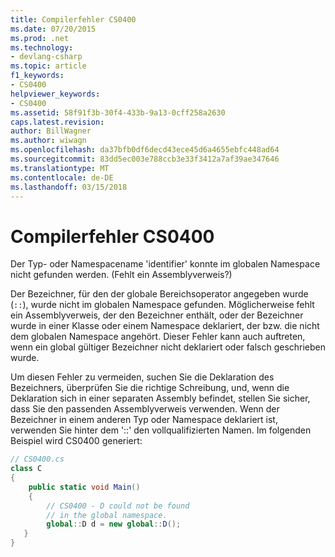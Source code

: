 ```yaml
---
title: Compilerfehler CS0400
ms.date: 07/20/2015
ms.prod: .net
ms.technology:
- devlang-csharp
ms.topic: article
f1_keywords:
- CS0400
helpviewer_keywords:
- CS0400
ms.assetid: 58f91f3b-30f4-433b-9a13-0cff258a2630
caps.latest.revision: 
author: BillWagner
ms.author: wiwagn
ms.openlocfilehash: da37bfb0df6decd43ece45d6a4655ebfc448ad64
ms.sourcegitcommit: 83dd5ec003e788ccb3e33f3412a7af39ae347646
ms.translationtype: MT
ms.contentlocale: de-DE
ms.lasthandoff: 03/15/2018
---
```

# <a name="compiler-error-cs0400"></a>Compilerfehler CS0400
Der Typ- oder Namespacename 'identifier' konnte im globalen Namespace nicht gefunden werden. (Fehlt ein Assemblyverweis?)  
  
 Der Bezeichner, für den der globale Bereichsoperator angegeben wurde (`::`), wurde nicht im globalen Namespace gefunden. Möglicherweise fehlt ein Assemblyverweis, der den Bezeichner enthält, oder der Bezeichner wurde in einer Klasse oder einem Namespace deklariert, der bzw. die nicht dem globalen Namespace angehört. Dieser Fehler kann auch auftreten, wenn ein global gültiger Bezeichner nicht deklariert oder falsch geschrieben wurde.  
  
 Um diesen Fehler zu vermeiden, suchen Sie die Deklaration des Bezeichners, überprüfen Sie die richtige Schreibung, und, wenn die Deklaration sich in einer separaten Assembly befindet, stellen Sie sicher, dass Sie den passenden Assemblyverweis verwenden. Wenn der Bezeichner in einem anderen Typ oder Namespace deklariert ist, verwenden Sie hinter dem '::' den vollqualifizierten Namen. Im folgenden Beispiel wird CS0400 generiert:  
  
```csharp  
// CS0400.cs  
class C  
{  
    public static void Main()  
    {  
        // CS0400 - D could not be found   
        // in the global namespace.  
        global::D d = new global::D();  
   }  
}  
```
